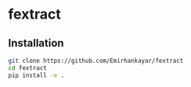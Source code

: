 # fextract

## Installation

```bash
git clone https://github.com/Emirhankayar/fextract
cd fextract
pip install -e .
```

